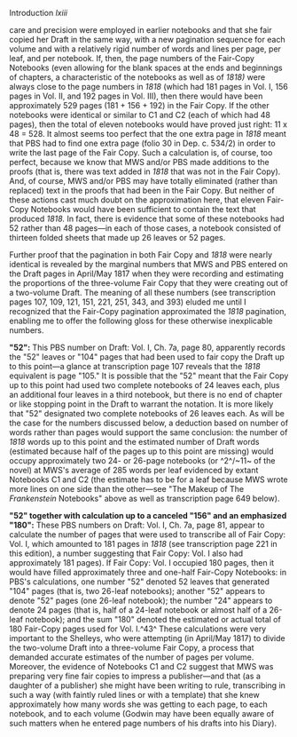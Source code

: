 Introduction *lxiii*

care and precision were employed in earlier notebooks and that she fair
copied her Draft in the same way, with a new pagination sequence for
each volume and with a relatively rigid number of words and lines per
page, per leaf, and per notebook. If, then, the page numbers of the
Fair-Copy Notebooks (even allowing for the blank spaces at the ends and
beginnings of chapters, a characteristic of the notebooks as well as of
*1818)* were always close to the page numbers in *1818* (which had 181
pages in Vol. I, 156 pages in Vol. II, and 192 pages in Vol. III), then
there would have been approximately 529 pages (181 + 156 + 192) in the
Fair Copy. If the other notebooks were identical or similar to C1 and C2
(each of which had 48 pages), then the total of eleven notebooks would
have proved just right: 11 x 48 = 528. It almost seems too perfect that
the one extra page in *1818* meant that PBS had to find one extra page
(folio 30 in Dep. c. 534/2) in order to write the last page of the Fair
Copy. Such a calculation is, of course, too perfect, because we know
that MWS and/or PBS made additions to the proofs (that is, there was
text added in *1818* that was not in the Fair Copy). And, of course, MWS
and/or PBS may have totally eliminated (rather than replaced) text in
the proofs that had been in the Fair Copy. But neither of these actions
cast much doubt on the approximation here, that eleven Fair-Copy
Notebooks would have been sufficient to contain the text that produced
*1818.* In fact, there is evidence that some of these notebooks had 52
rather than 48 pages—in each of those cases, a notebook consisted of
thirteen folded sheets that made up 26 leaves or 52 pages.

Further proof that the pagination in both Fair Copy and *1818* were
nearly identical is revealed by the marginal numbers that MWS and PBS
entered on the Draft pages in April/May 1817 when they were recording
and estimating the proportions of the three-volume Fair Copy that they
were creating out of a two-volume Draft. The meaning of all these
numbers (see transcription pages 107, 109, 121, 151, 221, 251, 343, and
393) eluded me until I recognized that the Fair-Copy pagination
approximated the *1818* pagination, enabling me to offer the following
gloss for these otherwise inexplicable numbers.

**"52":** This PBS number on Draft: Vol. I, Ch. 7a, page 80, apparently
records the "52" leaves or "104" pages that had been used to fair copy
the Draft up to this point—a glance at transcription page 107 reveals
that the *1818* equivalent is page "105." It is possible that the "52"
meant that the Fair Copy up to this point had used two complete
notebooks of 24 leaves each, plus an additional four leaves in a third
notebook, but there is no end of chapter or like stopping point in the
Draft to warrant the notation. It is more likely that "52" designated
two complete notebooks of 26 leaves each. As will be the case for the
numbers discussed below, a deduction based on number of words rather
than pages would support the same conclusion: the number of *1818* words
up to this point and the estimated number of Draft words (estimated
because half of the pages up to this point are missing) would occupy
approximately two 24- or 26-page notebooks (or ^2^/~11~ of the novel) at
MWS's average of 285 words per leaf evidenced by extant Notebooks C1 and
C2 (the estimate has to be for a leaf because MWS wrote more lines on
one side than the other—see "The Makeup of The *Frankenstein* Notebooks"
above as well as transcription page 649 below).

**"52" together with calculation up to a canceled "156" and an
emphasized "180":** These PBS numbers on Draft: Vol. I, Ch. 7a, page 81,
appear to calculate the number of pages that were used to transcribe all
of Fair Copy: Vol. I, which amounted to 181 pages in *1818* (see
transcription page 221 in this edition), a number suggesting that Fair
Copy: Vol. I also had approximately 181 pages). If Fair Copy: Vol. I
occupied 180 pages, then it would have filled approximately three and
one-half Fair-Copy Notebooks: in PBS's calculations, one number "52"
denoted 52 leaves that generated "104" pages (that is, two 26-leaf
notebooks); another "52" appears to denote "52" pages (one 26-leaf
notebook); the number "24" appears to denote 24 pages (that is, half of
a 24-leaf notebook or almost half of a 26-leaf notebook); and the sum
"180" denoted the estimated or actual total of 180 Fair-Copy pages used
for Vol. I.^43^ These calculations were very important to the Shelleys,
who were attempting (in April/May 1817) to divide the two-volume Draft
into a three-volume Fair Copy, a process that demanded accurate
estimates of the number of pages per volume. Moreover, the evidence of
Notebooks C1 and C2 suggest that MWS was preparing very fine fair copies
to impress a publisher—and that (as a daughter of a publisher) she might
have been writing to rule, transcribing in such a way (with faintly
ruled lines or with a template) that she knew approximately how many
words she was getting to each page, to each notebook, and to each volume
(Godwin may have been equally aware of such matters when he entered page
numbers of his drafts into his Diary).


